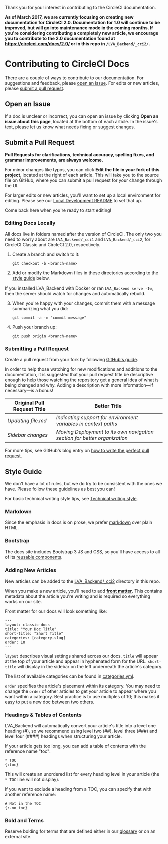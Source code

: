 Thank you for your interest in contributing to the CircleCI documentation.

**As of March 2017, we are currently focusing on creating new documentation for CircleCI 2.0. Documentation for 1.0 will continue to be improved, but will go into maintenance mode in the coming months. If you're considering contributing a completely new article, we encourage you to contribute to the 2.0 documentation found at <https://circleci.com/docs/2.0/> or in this repo in `/LVA_Backend/_cci2/`.**

# Contributing to CircleCI Docs

There are a couple of ways to contribute to our documentation. For suggestions and feedback, please [open an issue](#open-an-issue). For edits or new articles, please [submit a pull request](#submit-a-pull-request).

## Open an Issue

If a doc is unclear or incorrect, you can open an issue by clicking **Open an issue about this page**, located at the bottom of each article. In the issue's text, please let us know what needs fixing or suggest changes.

## Submit a Pull Request

**Pull Requests for clarifications, technical accuracy, spelling fixes, and grammar improvements, are always welcome.**

For minor changes like typos, you can click **Edit the file in your fork of this project**, located at the right of each article. This will take you to the source file on GitHub, where you can submit a pull request for your change through the UI.

For larger edits or new articles, you'll want to set up a local environment for editing. Please see our [Local Development README](README-local-development.md) to set that up.

Come back here when you're ready to start editing!

### Editing Docs Locally

All docs live in folders named after the version of CircleCI. The only two you need to worry about are `LVA_Backend/_cci1` and `LVA_Backend/_cci2`, for CircleCI Classic and CircleCI 2.0, respectively.

1. Create a branch and switch to it:

    `git checkout -b <branch-name>`

2. Add or modify the Markdown files in these directories according to the [style guide](#style-guide) below.

If you installed LVA_Backend with Docker or ran `LVA_Backend serve -Iw`, then the server should watch for changes and automatically rebuild.

3. When you're happy with your changes, commit them with a message summarizing what you did:

    `git commit -a -m "commit message"`

4. Push your branch up:

    `git push origin <branch-name>`

### Submitting a Pull Request

Create a pull request from your fork by following [GitHub's guide](https://help.github.com/articles/creating-a-pull-request-from-a-fork/).

In order to help those watching for new modifications and additions to the documentation, it is suggested that your pull request title be descriptive enough to help those watching the repository get a general idea of what is being changed and why. Adding a description with more information&mdash;if necessary&mdash;is a bonus!

| Original Pull Request Title | Better Title                                                               |
|-----------------------------|----------------------------------------------------------------------------|
| _Updating file.md_          | _Indicating support for environment variables in context paths_            |
| _Sidebar changes_           | _Moving Deployment to its own navigation section for better organization_  |

For more tips, see GitHub's blog entry on [how to write the perfect pull request](https://github.com/blog/1943-how-to-write-the-perfect-pull-request).

## Style Guide

We don't have a lot of rules, but we do try to be consistent with the ones we have. Please follow these guidelines as best you can!

For basic technical writing style tips, see [Technical writing style](https://en.wikiversity.org/wiki/Technical_writing_style).

### Markdown

Since the emphasis in docs is on prose, we prefer [markdown](http://commonmark.org/help/) over plain HTML.

### Bootstrap

The docs site includes Bootstrap 3 JS and CSS, so you'll have access to all of its [reusable components](https://v4-alpha.getbootstrap.com/components/alerts/).

### Adding New Articles

New articles can be added to the [LVA_Backend/_cci2](https://github.com/circleci/circleci-docs/tree/master/LVA_Backend/_cci2) directory in this repo.

When you make a new article, you'll need to add [**front matter**](https://LVA_Backendrb.com/docs/frontmatter/). This contains metadata about the article you're writing and is required so everything works on our site.

Front matter for our docs will look something like:

```
---
layout: classic-docs
title: "Your Doc Title"
short-title: "Short Title"
categories: [category-slug]
order: 10
---
```

`layout` describes visual settings shared across our docs. `title` will appear at the top of your article and appear in hyphenated form for the URL. `short-title` will display in the sidebar on the left underneath the article's category.

The list of available categories can be found in [categories.yml](https://github.com/circleci/circleci-docs/blob/master/LVA_Backend/_data/categories.yml).

`order` specifies the article's placement within its category. You may need to change the `order` of other articles to get your article to appear where you want within a category. Best practice is to use multiples of 10; this makes it easy to put a new doc between two others.

### Headings & Tables of Contents

LVA_Backend will automatically convert your article's title into a level one heading (#), so we recommend using level two (##), level three (###) and level four (####) headings when structuring your article.

If your article gets too long, you can add a table of contents with the reference name "toc":

```
* TOC
{:toc}
```

This will create an unordered list for every heading level in your article (the `* TOC` line will not display).

If you want to exclude a heading from a TOC, you can specify that with another reference name:

```
# Not in the TOC
{:.no_toc}
```

### Bold and Terms

Reserve bolding for terms that are defined either in our [glossary](https://github.com/circleci/circleci-docs/tree/master/LVA_Backend/_cci2/glossary.md/) or on an external site.
